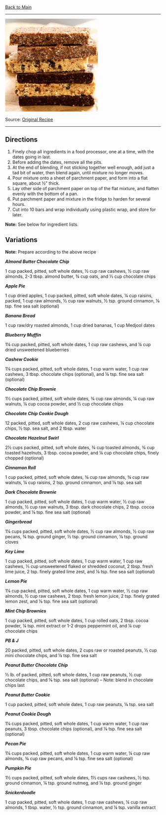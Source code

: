 [Back to Main](/README.md)

---

<img src="/90%20Images/Homemade%20Larabars.jpg" width="300" />

Source: [Original Recipe](https://leitesculinaria.com/88638/recipes-homemade-larabars.html)

---
## Directions

1. Finely chop all ingredients in a food processor, one at a time, with the dates going in last.
2. Before adding the dates, remove all the pits.
3. At the end of blending, if not sticking together well enough, add just a tad bit of water, then blend again, until mixture no longer moves.
4. Pour mixture onto a sheet of parchment paper, and form into a flat square, about ½” thick.
5. Lay other side of parchment paper on top of the flat mixture, and flatten evenly with the bottom of a pan.
6. Put parchment paper and mixture in the fridge to harden for several hours.
7. Cut into 10 bars and wrap individually using plastic wrap, and store for later.

**Note:** See below for ingredient lists.

## Variations

**Note:** Prepare according to the above recipe

_**Almond Butter Chocolate Chip**_

1 cup packed, pitted, soft whole dates, ½ cup raw cashews, ½ cup raw almonds, 2-3 tbsp. almond butter, ¾ cup oats, and ⅓ cup chocolate chips

_**Apple Pie**_

1 cup dried apples, 1 cup packed, pitted, soft whole dates, ¼ cup raisins, packed, 1 cup raw almonds, ½ cup raw walnuts, ½ tsp. ground cinnamon, ⅛ tsp. fine sea salt (optional)

_**Banana Bread**_

1 cup raw/dry roasted almonds, 1 cup dried bananas, 1 cup Medjool dates

_**Blueberry Muffin**_

1¼ cup packed, pitted, soft whole dates, 1 cup raw cashews, and ¼ cup dried unsweetened blueberries

_**Cashew Cookie**_

1¼ cups packed, pitted, soft whole dates, 1 cup warm water, 1 cup raw cashews, 3 tbsp. chocolate chips (optional), and ⅛ tsp. fine sea salt (optional)

_**Chocolate Chip Brownie**_

1½ cups packed, pitted, soft whole dates, ¾ cup raw almonds, ¼ cup raw walnuts, ¼ cup cocoa powder, and ½ cup chocolate chips

_**Chocolate Chip Cookie Dough**_

12 packed, pitted, soft whole dates, 2 cup raw cashews, ¼ cup chocolate chips, ½ tsp. sea salt, and 2 tbsp. water

_**Chocolate Hazelnut Swirl**_

2½ cups packed, pitted, soft whole dates, ¾ cup toasted almonds, ¾ cup toasted hazelnuts, 3 tbsp. cocoa powder, and ¼ cup chocolate chips, finely chopped (optional)

_**Cinnamon Roll**_

1 cup packed, pitted, soft whole dates, ¾ cup raw almonds, ¾ cup raw walnuts, ¼ cup raisins, 2 tsp. ground cinnamon, and ⅛ tsp. sea salt

_**Dark Chocolate Brownie**_

1 cup packed, pitted, soft whole dates, 1 cup warm water, ½ cup raw almonds, ½ cup raw walnuts, 3 tbsp. dark chocolate chips, 2 tbsp. cocoa powder, and ⅛ tsp. fine sea salt (optional)

_**Gingerbread**_

1¼ cups packed, pitted, soft whole dates, ½ cup raw almonds, ½ cup raw pecans, ¾ tsp. ground ginger, ½ tsp. ground cinnamon, ⅛ tsp. ground cloves

_**Key Lime**_

1 cup packed, pitted, soft whole dates, 1 cup warm water, 1 cup raw cashews, ⅓ cup unsweetened flaked or shredded coconut, 2 tbsp. fresh lime juice, 2 tsp. finely grated lime zest, and ⅛ tsp. fine sea salt (optional)

_**Lemon Pie**_

1¼ cup packed, pitted, soft whole dates, 1 cup warm water, ½ cup raw almonds, ½ cup raw cashews, 2 tbsp. fresh lemon juice, 2 tsp. finely grated lemon zest, and ⅛ tsp. fine sea salt (optional)

_**Mint Chip Brownies**_

1 cup packed, pitted, soft whole dates, 1 cup rolled oats, 2 tbsp. cocoa powder, ¼ tsp. mint extract or 1-2 drops peppermint oil, and ¼ cup chocolate chips

_**PB & J**_

20 packed, pitted, soft whole dates, 2 cups raw or roasted peanuts, ½ cup mini chocolate chips, and ⅛ tsp. fine sea salt

_**Peanut Butter Chocolate Chip**_

½ lb. of packed, pitted, soft whole dates, 1 cup raw peanuts, ½ cup chocolate chips, and ⅛ tsp. sea salt (optional) – Note: blend in chocolate chips last

_**Peanut Butter Cookie**_

1 cup packed, pitted, soft whole dates, 1 cup raw peanuts, ⅛ tsp. sea salt

_**Peanut Cookie Dough**_

1¼ cups packed, pitted, soft whole dates, 1 cup warm water, 1 cup raw peanuts, 3 tbsp. chocolate chips (optional), and ⅛ tsp. fine sea salt (optional)

_**Pecan Pie**_

1¼ cups packed, pitted, soft whole dates, 1 cup warm water, ¼ cup raw almonds, ¾ cup raw pecans, and ⅛ tsp. fine sea salt (optional)

_**Pumpkin Pie**_

1½ cups packed, pitted, soft whole dates, 1½ cups raw cashews, ½ tsp. ground cinnamon, ¼ tsp. ground nutmeg, and ¼ tsp. ground ginger

_**Snickerdoodle**_

1 cup packed, pitted, soft whole dates, 1 cup raw cashews, ¼ cup raw almonds, 1 tbsp. water, ½ tsp. ground cinnamon, and ¼ tsp. vanilla extract
